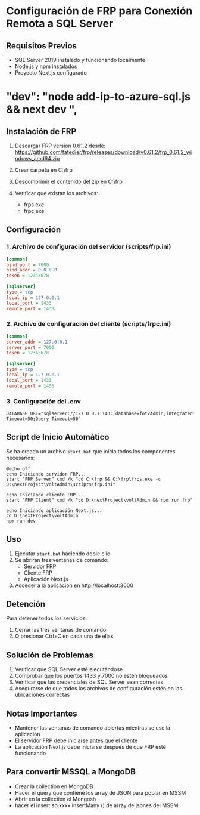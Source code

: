 # Configuración de FRP para Conexión Remota a SQL Server

## Requisitos Previos
- SQL Server 2019 instalado y funcionando localmente
- Node.js y npm instalados
- Proyecto Next.js configurado

# "dev": "node add-ip-to-azure-sql.js && next dev ", 

## Instalación de FRP

1. Descargar FRP versión 0.61.2 desde:
   https://github.com/fatedier/frp/releases/download/v0.61.2/frp_0.61.2_windows_amd64.zip

2. Crear carpeta en C:\frp
3. Descomprimir el contenido del zip en C:\frp
4. Verificar que existan los archivos:
   - frps.exe
   - frpc.exe

## Configuración

### 1. Archivo de configuración del servidor (scripts/frp.ini)
```ini
[common]
bind_port = 7000
bind_addr = 0.0.0.0
token = 12345678

[sqlserver]
type = tcp
local_ip = 127.0.0.1
local_port = 1433
remote_port = 1433
```

### 2. Archivo de configuración del cliente (scripts/frpc.ini)
```ini
[common]
server_addr = 127.0.0.1
server_port = 7000
token = 12345678

[sqlserver]
type = tcp
local_ip = 127.0.0.1
local_port = 1433
remote_port = 1433
```

### 3. Configuración del .env
```env
DATABASE_URL="sqlserver://127.0.0.1:1433;database=fotvAdmin;integratedSecurity=false;username=sa;password=as;trustServerCertificate=true;Connection Timeout=50;Query Timeout=50"
```

## Script de Inicio Automático

Se ha creado un archivo `start.bat` que inicia todos los componentes necesarios:

```batch
@echo off
echo Iniciando servidor FRP...
start "FRP Server" cmd /k "cd C:\frp && C:\frp\frps.exe -c D:\nextProject\voltAdmin\scripts\frp.ini"

echo Iniciando cliente FRP...
start "FRP Client" cmd /k "cd D:\nextProject\voltAdmin && npm run frp"

echo Iniciando aplicación Next.js...
cd D:\nextProject\voltAdmin
npm run dev
```

## Uso

1. Ejecutar `start.bat` haciendo doble clic
2. Se abrirán tres ventanas de comando:
   - Servidor FRP
   - Cliente FRP
   - Aplicación Next.js
3. Acceder a la aplicación en http://localhost:3000

## Detención

Para detener todos los servicios:
1. Cerrar las tres ventanas de comando
2. O presionar Ctrl+C en cada una de ellas

## Solución de Problemas

1. Verificar que SQL Server esté ejecutándose
2. Comprobar que los puertos 1433 y 7000 no estén bloqueados
3. Verificar que las credenciales de SQL Server sean correctas
4. Asegurarse de que todos los archivos de configuración estén en las ubicaciones correctas

## Notas Importantes
- Mantener las ventanas de comando abiertas mientras se use la aplicación
- El servidor FRP debe iniciarse antes que el cliente
- La aplicación Next.js debe iniciarse después de que FRP esté funcionando 
## Para convertir MSSQL a MongoDB
- Crear la collection en MongoDB
- Hacer el query que contiene los array de JSON para poblar en MSSM
- Abrir en la collection el Mongosh
- hacer el insert sb.xxxx.insertMany () de array de jsones del MSSM
